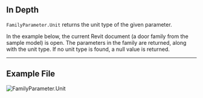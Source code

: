 ## In Depth
`FamilyParameter.Unit` returns the unit type of the given parameter.

In the example below, the current Revit document (a door family from the sample model) is open. The parameters in the family are returned, along with the unit type. If no unit type is found, a null value is returned.
___
## Example File

![FamilyParameter.Unit](./Revit.Elements.FamilyParameter.Unit_img.jpg)